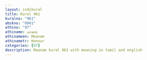 ```yaml
---
layout: indikural
title: Kural 961
kuralno: "961"
abskno: "0961"
athino: "97"
athiname: மானம்
athinameen: Maanam
athinametr: Honour
categories: [97]
description: Maanam kural 961 with meaning in tamil and english 
---
```


